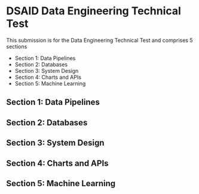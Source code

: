 # DSAID Data Engineering Technical Test
This submission is for the Data Engineering Technical Test and comprises 5 sections
- Section 1: Data Pipelines
- Section 2: Databases
- Section 3: System Design
- Section 4: Charts and APIs
- Section 5: Machine Learning

## Section 1: Data Pipelines


## Section 2: Databases


## Section 3: System Design


## Section 4: Charts and APIs


## Section 5: Machine Learning
